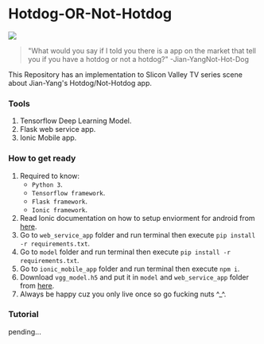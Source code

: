 # Hotdog-OR-Not-Hotdog

[![](https://miro.medium.com/max/650/1*ubJ-RF8CKGvjckDEICsxsQ.png)](https://www.youtube.com/watch?v=pqTntG1RXSY&feature=youtu.be)

> "What would you say if I told you there is a app on the market that tell you if you have a hotdog or not a hotdog?"  -Jian-YangNot-Hot-Dog

This Repository has an implementation to Slicon Valley TV series scene about Jian-Yang's Hotdog/Not-Hotdog app.





### Tools
1. Tensorflow Deep Learning Model.
2. Flask web service app.
3. Ionic Mobile app.




### How to get ready
1. Required to know:
	- `Python 3`.
	- `Tensorflow framework`.
	- `Flask framework`.
	- `Ionic framework`.
2. Read Ionic documentation on how to setup enviorment for android from [here](https://ionicframework.com/docs/developing/android).
3. Go to `web_service_app` folder and run terminal then execute `pip install -r requirements.txt`.
4. Go to `model` folder and run terminal then execute `pip install -r requirements.txt`.
5. Go to `ionic_mobile_app` folder and run terminal then execute `npm i`.
6. Download `vgg_model.h5` and put it in `model` and `web_service_app` folder from [here](https://drive.google.com/file/d/1Bx6b3pjR3klK8Rz9jhYGnKLFKBnoEp_b/view?usp=sharing).
7. Always be happy cuz you only live once so go fucking nuts ^_^.


### Tutorial
pending...
